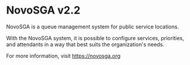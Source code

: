 # NovoSGA v2.2

NovoSGA is a queue management system for public service locations.

With the NovoSGA system, it is possible to configure services, priorities, and attendants in a way that best suits the organization's needs.

For more information, visit https://novosga.org
